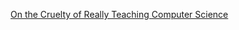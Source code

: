 [On the Cruelty of Really Teaching Computer Science](https://www.cs.utexas.edu/users/EWD/transcriptions/EWD10xx/EWD1036.html)

